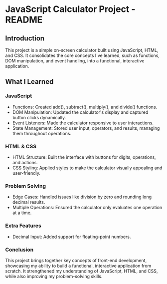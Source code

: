 # JavaScript Calculator Project - README
## Introduction
This project is a simple on-screen calculator built using JavaScript, HTML, and CSS. It consolidates the core concepts I've learned, such as functions, DOM manipulation, and event handling, into a functional, interactive application.

## What I Learned
### JavaScript
- Functions: Created add(), subtract(), multiply(), and divide() functions.
- DOM Manipulation: Updated the calculator's display and captured button clicks dynamically.
- Event Listeners: Made the calculator responsive to user interactions.
- State Management: Stored user input, operators, and results, managing them throughout operations.
### HTML & CSS
- HTML Structure: Built the interface with buttons for digits, operations, and actions.
- CSS Styling: Applied styles to make the calculator visually appealing and user-friendly.
### Problem Solving
- Edge Cases: Handled issues like division by zero and rounding long decimal results.
- Multiple Operations: Ensured the calculator only evaluates one operation at a time.
### Extra Features
- Decimal Input: Added support for floating-point numbers.
### Conclusion
This project brings together key concepts of front-end development, showcasing my ability to build a functional, interactive application from scratch. It strengthened my understanding of JavaScript, HTML, and CSS, while also improving my problem-solving skills.